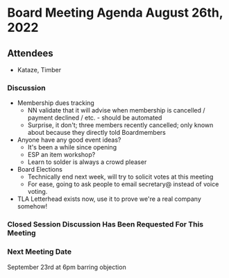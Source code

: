 # Board Meeting Agenda August 26th, 2022

## Attendees
- Kataze, Timber

### Discussion
- Membership dues tracking
  - NN validate that it will advise when membership is cancelled / payment declined / etc. - should be automated
  - Surprise, it don't; three members recently cancelled; only known about because they directly told Boardmembers
- Anyone have any good event ideas? 
  - It's been a while since opening
  - ESP an item workshop?
  - Learn to solder is always a crowd pleaser
- Board Elections
  - Technically end next week, will try to solicit votes at this meeting
  - For ease, going to ask people to email secretary@ instead of voice voting. 
- TLA Letterhead exists now, use it to prove we're a real company somehow!

### Closed Session Discussion Has Been Requested For This Meeting

### Next Meeting Date
September 23rd at 6pm barring objection
